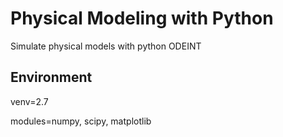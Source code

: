 # Physical Modeling with Python

Simulate physical models with python ODEINT

## Environment

venv=2.7

modules=numpy, scipy, matplotlib


